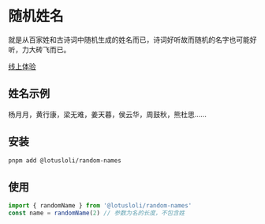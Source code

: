 # 随机姓名

就是从百家姓和古诗词中随机生成的姓名而已，诗词好听故而随机的名字也可能好听，力大砖飞而已。

[线上体验](https://jingdezhe.github.io/random-names/)

## 姓名示例

杨月月，黄行康，梁无难，姜天暮，侯云华，周鼓秋，熊杜思……

## 安装

```bash
pnpm add @lotusloli/random-names
```

## 使用

```js
import { randomName } from '@lotusloli/random-names'
const name = randomName(2) // 参数为名的长度，不包含姓
```
